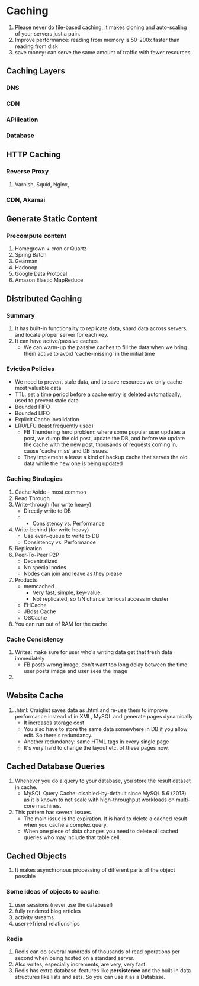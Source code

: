 
# Caching

1. Please never do file-based caching, it makes cloning and auto-scaling of your servers just a pain. 
2. Improve performance: reading from memory is 50-200x faster than reading from disk
3. save money: can serve the same amount of traffic with fewer resources

## Caching Layers
### DNS
### CDN
### APllication
### Database

## HTTP Caching
### Reverse Proxy
1. Varnish, Squid, Nginx, 
### CDN, Akamai

## Generate Static Content

### Precompute content
1. Homegrown + cron or Quartz
2. Spring Batch
3. Gearman
4. Hadooop
5. Google Data Protocal
6. Amazon Elastic MapReduce

## Distributed Caching
### Summary
1. It has built-in functionality to replicate data, shard data across servers, and locate proper server for each key.
2. It can have active/passive caches
   * We can warm-up the passive caches to fill the data when we bring them active to avoid 'cache-missing' in the initial time

### **Eviction Policies**
* We need to prevent stale data, and to save resources we only cache most valuable data
* TTL: set a time period before a cache entry is deleted automatically, used to prevent stale data
* Bounded FIFO
* Bounded LIFO
* Explicit Cache Invalidation
* LRU/LFU (least frequently used)
  * FB Thundering herd problem: where some popular user updates a post, we dump the old post, update the DB, and before we update the cache with the new post, thousands of requests coming in, cause 'cache miss' and DB issues.
  * They implement a lease a kind of backup cache that serves the old data while the new one is being updated

### Caching Strategies
1. Cache Aside - most common
2. Read Through
3. Write-through  (for write heavy)
   * Directly write to DB
   * * Consistency vs. Performance
4. Write-behind (for write heavy)
   * Use even-queue to write to DB
   * Consistency vs. Performance
6. Replication
7. Peer-To-Peer P2P
   * Decentralized
   * No special nodes
   * Nodes can join and leave as they please
8. Products
   * memcached
      * Very fast, simple, key-value, 
      * Not replicated, so 1/N chance for local access in cluster
   * EHCache
   * JBoss Cache
   * OSCache
9. You can run out of RAM for the cache   

### Cache Consistency
1. Writes: make sure for user who's writing data get that fresh data immediately
   * FB posts wrong image, don't want too long delay between the time user posts image and user sees the image
3. 

## Website Cache
1. .html: Craiglist saves data as .html and re-use them to improve performance instead of in XML, MySQL and generate pages dynamically
   * It increases storage cost
   * You also have to store the same data somewhere in DB if you allow edit. So there's redundancy.
   * Another redundancy: same HTML tags in every single page 
   * It's very hard to change the layout etc. of these pages now.

## Cached Database Queries
1. Whenever you do a query to your database, you store the result dataset in cache.
   * MySQL Query Cache: disabled-by-default since MySQL 5.6 (2013) as it is known to not scale with high-throughput workloads on multi-core machines.
1. This pattern has several issues. 
   * The main issue is the expiration. It is hard to delete a cached result when you cache a complex query. 
   * When one piece of data changes you need to delete all cached queries who may include that table cell.

## Cached Objects
1. It makes asynchronous processing of different parts of the object possible

### Some ideas of objects to cache:
1. user sessions (never use the database!)
1. fully rendered blog articles
1. activity streams
1. user<->friend relationships 


### Redis
1. Redis can do several hundreds of thousands of read operations per second when being hosted on a standard server. 
2. Also writes, especially increments, are very, very fast.
3. Redis has extra database-features like **persistence** and the built-in data structures like lists and sets. So you can use it as a Database.
